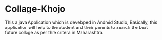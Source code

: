 # Collage-Khojo
This a java Application which is developed in Android Studio, Basically, this application will help to the student and their parents to search the best future collage as per thre critera in Maharashtra.

